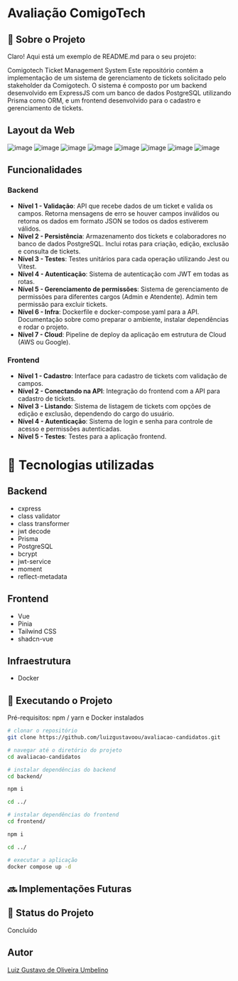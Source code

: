 # Avaliação ComigoTech

## :memo: Sobre o Projeto

Claro! Aqui está um exemplo de README.md para o seu projeto:

Comigotech Ticket Management System
Este repositório contém a implementação de um sistema de gerenciamento de tickets solicitado pelo stakeholder da Comigotech. O sistema é composto por um backend desenvolvido em ExpressJS com um banco de dados PostgreSQL utilizando Prisma como ORM, e um frontend desenvolvido para o cadastro e gerenciamento de tickets.

## Layout da Web
![image](https://github.com/luizgustavoou/avaliacao-candidatos/assets/89609312/ab3deeea-8b3c-421d-b237-a18acc97f171)
![image](https://github.com/luizgustavoou/avaliacao-candidatos/assets/89609312/996f3841-a93c-4a7c-b92e-8529181e6bd8)
![image](https://github.com/luizgustavoou/avaliacao-candidatos/assets/89609312/88606092-ed19-4583-baa4-996135473634)
![image](https://github.com/luizgustavoou/avaliacao-candidatos/assets/89609312/2f473e05-ff86-435d-b78b-eda2d09f2357)
![image](https://github.com/luizgustavoou/avaliacao-candidatos/assets/89609312/cf6fb783-f548-49e1-a32f-806243dd9816)
![image](https://github.com/luizgustavoou/avaliacao-candidatos/assets/89609312/42f442d2-2d16-43f5-8abd-5d85d3ca2c57)
![image](https://github.com/luizgustavoou/avaliacao-candidatos/assets/89609312/2ad2ebb4-cadc-42bc-9721-7edc8d5e9777)
![image](https://github.com/luizgustavoou/avaliacao-candidatos/assets/89609312/e2de59a7-e936-4e6c-82d7-4dfaec543184)

## Funcionalidades
### Backend

- **Nível 1 - Validação**: API que recebe dados de um ticket e valida os campos. Retorna mensagens de erro se houver campos inválidos ou retorna os dados em formato JSON se todos os dados estiverem válidos.
- **Nível 2 - Persistência**: Armazenamento dos tickets e colaboradores no banco de dados PostgreSQL. Inclui rotas para criação, edição, exclusão e consulta de tickets.
- **Nível 3 - Testes**: Testes unitários para cada operação utilizando Jest ou Vitest.
- **Nível 4 - Autenticação**: Sistema de autenticação com JWT em todas as rotas.
- **Nível 5 - Gerenciamento de permissões**: Sistema de gerenciamento de permissões para diferentes cargos (Admin e Atendente). Admin tem permissão para excluir tickets.
- **Nível 6 - Infra**: Dockerfile e docker-compose.yaml para a API. Documentação sobre como preparar o ambiente, instalar dependências e rodar o projeto.
- **Nível 7 - Cloud**: Pipeline de deploy da aplicação em estrutura de Cloud (AWS ou Google).

### Frontend

- **Nível 1 - Cadastro**: Interface para cadastro de tickets com validação de campos.
- **Nível 2 - Conectando na API**: Integração do frontend com a API para cadastro de tickets.
- **Nível 3 - Listando**: Sistema de listagem de tickets com opções de edição e exclusão, dependendo do cargo do usuário.
- **Nível 4 - Autenticação**: Sistema de login e senha para controle de acesso e permissões autenticadas.
- **Nível 5 - Testes**: Testes para a aplicação frontend.

# :wrench: Tecnologias utilizadas
## Backend
* cxpress
* class validator
* class transformer
* jwt decode
* Prisma
* PostgreSQL
* bcrypt
* jwt-service
* moment
* reflect-metadata

## Frontend
* Vue
* Pinia
* Tailwind CSS
* shadcn-vue

## Infraestrutura
* Docker

## :rocket: Executando o Projeto
Pré-requisitos: npm / yarn e Docker instalados

```bash
# clonar o repositório
git clone https://github.com/luizgustavoou/avaliacao-candidatos.git

# navegar até o diretório do projeto
cd avaliacao-candidatos

# instalar dependências do backend
cd backend/

npm i

cd ../

# instalar dependências do frontend
cd frontend/

npm i

cd ../

# executar a aplicação
docker compose up -d
```

## :soon: Implementações Futuras

## :dart: Status do Projeto
Concluído

## Autor
<a href="https://github.com/luizgustavoou">Luiz Gustavo de Oliveira Umbelino</a><br>
